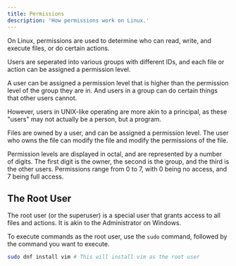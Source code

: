 ```yaml
---
title: Permissions
description: 'How permissions work on Linux.'
---
```


On Linux, permissions are used to determine who can read, write, and execute files, or do certain actions.

Users are seperated into various groups with different IDs, and each file or action can be assigned a permission level.

A user can be assigned a permission level that is higher than the permission level of the group they are in. And users in a group can do certain things that other users cannot.

However, users in UNIX-like operating are more akin to a principal, as these "users" may not actually be a person, but a program.

Files are owned by a user, and can be assigned a permission level. The user who owns the file can modify the file and modify the permissions of the file.

Permission levels are displayed in octal, and are represented by a number of digits. The first digit is the owner, the second is the group, and the third is the other users. Permissions range from 0 to 7, with 0 being no access, and 7 being full access.

## The Root User

The root user (or the superuser) is a special user that grants access to all files and actions. It is akin to the Administrator on Windows.

To execute commands as the root user, use the `sudo` command, followed by the command you want to execute.

```bash
sudo dnf install vim # This will install vim as the root user
```

